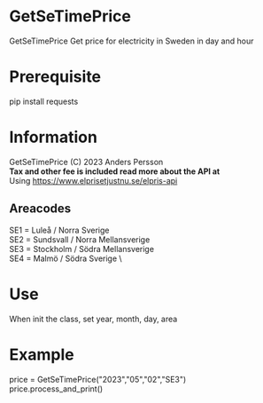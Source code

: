 # GetSeTimePrice
GetSeTimePrice Get price for electricity in Sweden in day and hour

# Prerequisite
pip install requests

# Information
  GetSeTimePrice (C) 2023 Anders Persson \
  __Tax and other fee is included read more about the API at__ \
  Using https://www.elprisetjustnu.se/elpris-api
        
## Areacodes
  SE1 = Luleå / Norra Sverige \
  SE2 = Sundsvall / Norra Mellansverige \
  SE3 = Stockholm / Södra Mellansverige \
  SE4 = Malmö / Södra Sverige \
 
# Use
When init the class, set year, month, day, area

# Example
price = GetSeTimePrice("2023","05","02","SE3") \
price.process_and_print()

